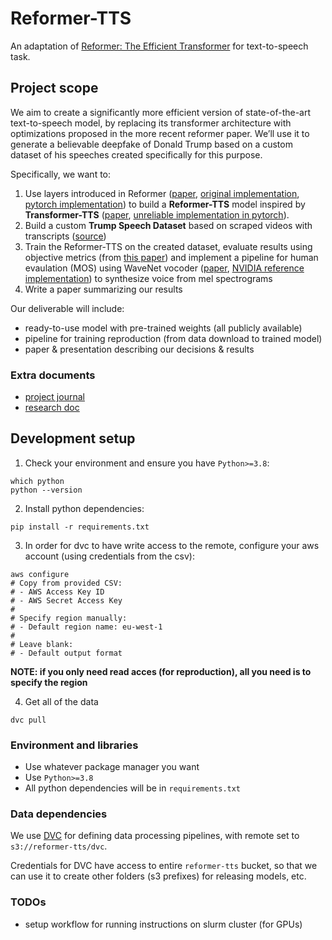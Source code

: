 # Reformer-TTS

An adaptation of [Reformer: The Efficient Transformer](https://arxiv.org/abs/2001.04451) 
for text-to-speech task.


## Project scope

We aim to create a significantly more efficient version of state-of-the-art text-to-speech model, by replacing its transformer architecture with optimizations proposed in the more recent reformer paper. We’ll use it to generate a believable deepfake of Donald Trump based on a custom dataset of his speeches created specifically for this purpose.

Specifically, we want to:

1. Use layers introduced in Reformer ([paper](https://arxiv.org/abs/2001.04451), [original implementation](https://github.com/google/trax/tree/master/trax/models/reformer), [pytorch implementation](https://github.com/lucidrains/reformer-pytorch)) to build a **Reformer-TTS** model inspired by **Transformer-TTS** ([paper](https://arxiv.org/abs/1809.08895), [unreliable implementation in pytorch](https://github.com/soobinseo/Transformer-TTS)).
2. Build a custom **Trump Speech Dataset** based on scraped videos with transcripts ([source](https://www.rev.com/blog/transcript-tag/donald-trump-speech-transcripts))
3. Train the Reformer-TTS on the created dataset, evaluate results using objective metrics (from [this paper](https://arxiv.org/abs/1909.11646)) and implement a pipeline for human evaulation (MOS) using WaveNet vocoder ([paper](https://arxiv.org/abs/1609.03499), [NVIDIA reference implementation](https://github.com/NVIDIA/nv-wavenet)) to synthesize voice from mel spectrograms
4. Write a paper summarizing our results

Our deliverable will include:

- ready-to-use model with pre-trained weights (all publicly available)
- pipeline for training reproduction (from data download to trained model)
- paper & presentation describing our decisions & results


### Extra documents

- [project journal](https://paper.dropbox.com/doc/GSN-2020-Transformer-Project-Journal--Av9TZdQgTjFBPDsh~F_GD4uRAQ-Y2zXcN0nSKlmMYPjLTzMw)
- [research doc](https://paper.dropbox.com/doc/GSN-2020-Speech-Synthesis-Research-Doc--Av8RCqsp~MX95ZSt3Jl1ubgSAQ-Iv6r0eA0nmS34RYK8BCmK)


## Development setup

1. Check your environment and ensure you have `Python>=3.8`:
```shell
which python
python --version
```

2. Install python dependencies:
```shell
pip install -r requirements.txt
```

3. In order for dvc to have write access to the remote, 
configure your aws account (using credentials from the csv):
```shell
aws configure
# Copy from provided CSV:
# - AWS Access Key ID
# - AWS Secret Access Key
# 
# Specify region manually:
# - Default region name: eu-west-1
#
# Leave blank:
# - Default output format
```
**NOTE: if you only need read acces (for reproduction), all you need is to specify the region**

4. Get all of the data
```shell
dvc pull
```


### Environment and libraries

- Use whatever package manager you want
- Use `Python>=3.8`
- All python dependencies will be in `requirements.txt`


### Data dependencies

We use [DVC](https://dvc.org/) for defining data processing pipelines,
with remote set to `s3://reformer-tts/dvc`.

Credentials for DVC have access to entire `reformer-tts` bucket, so that we can 
use it to create other folders (s3 prefixes) for releasing models, etc.


### TODOs

- setup workflow for running instructions on slurm cluster (for GPUs)
